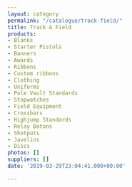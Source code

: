 ```yaml
---
layout: category
permalink: "/catalogue/track-field/"
title: Track & Field
products:
- Blanks
- Starter Pistols
- Banners
- Awards
- Ribbons
- Custom ribbons
- Clothing
- Uniforms
- Pole Vault Standards
- Stopwatches
- Field Equipment
- Crossbars
- Highjump Standards
- Relay Batons
- Shotputs
- Javelins
- Discs
photos: []
suppliers: []
date: '2019-03-29T23:04:41.000+00:00'

---
```

